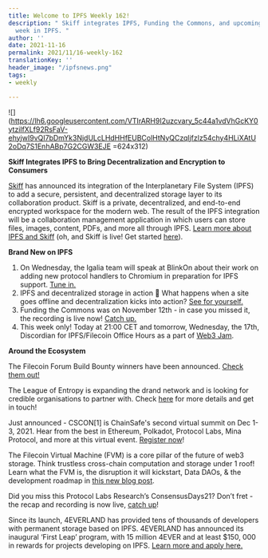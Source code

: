 ```yaml
---
title: Welcome to IPFS Weekly 162!
description: " Skiff integrates IPFS, Funding the Commons, and upcoming events - this
  week in IPFS. "
author: ''
date: 2021-11-16
permalink: 2021/11/16-weekly-162
translationKey: ''
header_image: "/ipfsnews.png"
tags:
- weekly

---
```


![](https://lh6.googleusercontent.com/VTIrARH9I2uzcvary_5c44a1vdVhGcKY0ytzilfXLf92RsFaV-ehyjwI9vQI7bDmYk3NjdULcLHdHHfEUBColHtNyQCzqljfzlz54chy4HLiXAtU2oDq7S1EnhABp7G2CGW3EJE =624x312)

**Skiff Integrates IPFS to Bring Decentralization and Encryption to Consumers**

[Skiff](https://www.skiff.org/) has announced its integration of the Interplanetary File System (IPFS) to add a secure, persistent, and decentralized storage layer to its collaboration product. Skiff is a private, decentralized, and end-to-end encrypted workspace for the modern web. The result of the IPFS integration will be a collaboration management application in which users can store files, images, content, PDFs, and more all through IPFS. [Learn more about IPFS and Skiff](https://blog.ipfs.io/2021-11-15-Skiff-Integrates-IPFS/) (oh, and Skiff is live! Get started [here](http://app.skiff.org/signup)).

**Brand New on IPFS**

1. On Wednesday, the Igalia team will speak at BlinkOn about their work on adding new protocol handlers to Chromium in preparation for IPFS support. [Tune in.](https://www.chromium.org/events/blinkon-15)
2. IPFS and decentralized storage in action 💪 What happens when a site goes offline and decentralization kicks into action? [See for yourself.](https://twitter.com/momack28/status/1459196835134853123)
3. Funding the Commons was on November 12th - in case you missed it, the recording is live now! [Catch up.](https://ethglobal.tv/funding-the-commons-22b95efb)
4. This week only! Today at 21:00 CET and tomorrow, Wednesday, the 17th, Discordian for IPFS/Filecoin Office Hours as a part of [Web3 Jam](https://web3jam.ethglobal.com).

**Around the Ecosystem**

The Filecoin Forum Build Bounty winners have been announced. [Check them out!](https://twitter.com/themonagallery/status/1458524876159995908?s=20)

The League of Entropy is expanding the drand network and is looking for credible organisations to partner with. Check [here](https://drand.love/partner-with-us/) for more details and get in touch!

Just announced - CSCON\[1\] is ChainSafe's second virtual summit on Dec 1-3, 2021. Hear from the best in Ethereum, Polkadot, Protocol Labs, Mina Protocol, and more at this virtual event. [Register now](https://t.co/WoM4yu1tRQ?amp=1)!

The Filecoin Virtual Machine (FVM) is a core pillar of the future of web3 storage. Think trustless cross-chain computation and storage under 1 roof! Learn what the FVM is, the disruption it will kickstart, Data DAOs, & the development roadmap in [this new blog post](https://filecoin.io/blog/posts/introducing-the-filecoin-virtual-machine/).

Did you miss this Protocol Labs Research’s ConsensusDays21? Don’t fret - the recap and recording is now live, [catch up](https://research.protocol.ai/blog/2021/consensusdays-21-recap-and-recordings/)!

Since its launch, 4EVERLAND has provided tens of thousands of developers with permanent storage based on IPFS. 4EVERLAND has announced its inaugural ‘First Leap’ program, with 15 million 4EVER and at least $150, 000 in rewards for projects developing on IPFS. [Learn more and apply here.](https://4everland.medium.com/4everland-first-leap-program-is-officially-launched-with-15-million-4ever-rewards-5ec3de14d08e)